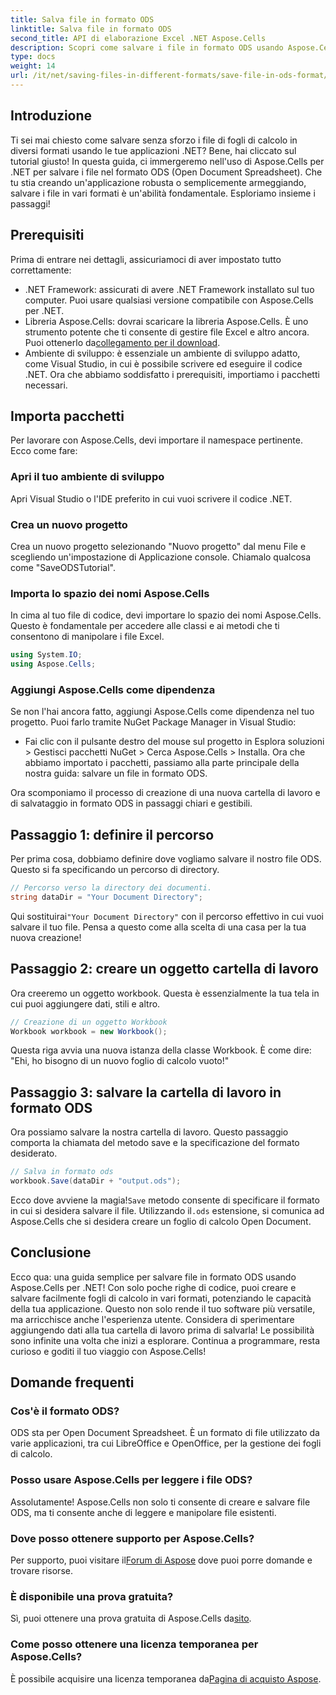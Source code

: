 ```yaml
---
title: Salva file in formato ODS
linktitle: Salva file in formato ODS
second_title: API di elaborazione Excel .NET Aspose.Cells
description: Scopri come salvare i file in formato ODS usando Aspose.Cells per .NET in questa guida completa. Istruzioni passo passo e altro ancora.
type: docs
weight: 14
url: /it/net/saving-files-in-different-formats/save-file-in-ods-format/
---
```

## Introduzione
Ti sei mai chiesto come salvare senza sforzo i file di fogli di calcolo in diversi formati usando le tue applicazioni .NET? Bene, hai cliccato sul tutorial giusto! In questa guida, ci immergeremo nell'uso di Aspose.Cells per .NET per salvare i file nel formato ODS (Open Document Spreadsheet). Che tu stia creando un'applicazione robusta o semplicemente armeggiando, salvare i file in vari formati è un'abilità fondamentale. Esploriamo insieme i passaggi!
## Prerequisiti
Prima di entrare nei dettagli, assicuriamoci di aver impostato tutto correttamente:
- .NET Framework: assicurati di avere .NET Framework installato sul tuo computer. Puoi usare qualsiasi versione compatibile con Aspose.Cells per .NET.
- Libreria Aspose.Cells: dovrai scaricare la libreria Aspose.Cells. È uno strumento potente che ti consente di gestire file Excel e altro ancora. Puoi ottenerlo da[collegamento per il download](https://releases.aspose.com/cells/net/).
- Ambiente di sviluppo: è essenziale un ambiente di sviluppo adatto, come Visual Studio, in cui è possibile scrivere ed eseguire il codice .NET.
Ora che abbiamo soddisfatto i prerequisiti, importiamo i pacchetti necessari.
## Importa pacchetti
Per lavorare con Aspose.Cells, devi importare il namespace pertinente. Ecco come fare:
### Apri il tuo ambiente di sviluppo
Apri Visual Studio o l'IDE preferito in cui vuoi scrivere il codice .NET.
### Crea un nuovo progetto
Crea un nuovo progetto selezionando "Nuovo progetto" dal menu File e scegliendo un'impostazione di Applicazione console. Chiamalo qualcosa come "SaveODSTutorial".
### Importa lo spazio dei nomi Aspose.Cells
In cima al tuo file di codice, devi importare lo spazio dei nomi Aspose.Cells. Questo è fondamentale per accedere alle classi e ai metodi che ti consentono di manipolare i file Excel.
```csharp
using System.IO;
using Aspose.Cells;
```
### Aggiungi Aspose.Cells come dipendenza
Se non l'hai ancora fatto, aggiungi Aspose.Cells come dipendenza nel tuo progetto. Puoi farlo tramite NuGet Package Manager in Visual Studio:
- Fai clic con il pulsante destro del mouse sul progetto in Esplora soluzioni > Gestisci pacchetti NuGet > Cerca Aspose.Cells > Installa.
Ora che abbiamo importato i pacchetti, passiamo alla parte principale della nostra guida: salvare un file in formato ODS.

Ora scomponiamo il processo di creazione di una nuova cartella di lavoro e di salvataggio in formato ODS in passaggi chiari e gestibili.
## Passaggio 1: definire il percorso
Per prima cosa, dobbiamo definire dove vogliamo salvare il nostro file ODS. Questo si fa specificando un percorso di directory.
```csharp
// Percorso verso la directory dei documenti.
string dataDir = "Your Document Directory";
```
 Qui sostituirai`"Your Document Directory"` con il percorso effettivo in cui vuoi salvare il tuo file. Pensa a questo come alla scelta di una casa per la tua nuova creazione!
## Passaggio 2: creare un oggetto cartella di lavoro
Ora creeremo un oggetto workbook. Questa è essenzialmente la tua tela in cui puoi aggiungere dati, stili e altro.
```csharp
// Creazione di un oggetto Workbook
Workbook workbook = new Workbook();
```
Questa riga avvia una nuova istanza della classe Workbook. È come dire: "Ehi, ho bisogno di un nuovo foglio di calcolo vuoto!" 
## Passaggio 3: salvare la cartella di lavoro in formato ODS
Ora possiamo salvare la nostra cartella di lavoro. Questo passaggio comporta la chiamata del metodo save e la specificazione del formato desiderato.
```csharp
// Salva in formato ods
workbook.Save(dataDir + "output.ods");
```
 Ecco dove avviene la magia!`Save` metodo consente di specificare il formato in cui si desidera salvare il file. Utilizzando il`.ods` estensione, si comunica ad Aspose.Cells che si desidera creare un foglio di calcolo Open Document.

## Conclusione
Ecco qua: una guida semplice per salvare file in formato ODS usando Aspose.Cells per .NET! Con solo poche righe di codice, puoi creare e salvare facilmente fogli di calcolo in vari formati, potenziando le capacità della tua applicazione. Questo non solo rende il tuo software più versatile, ma arricchisce anche l'esperienza utente.
Considera di sperimentare aggiungendo dati alla tua cartella di lavoro prima di salvarla! Le possibilità sono infinite una volta che inizi a esplorare. Continua a programmare, resta curioso e goditi il tuo viaggio con Aspose.Cells!
## Domande frequenti
### Cos'è il formato ODS?  
ODS sta per Open Document Spreadsheet. È un formato di file utilizzato da varie applicazioni, tra cui LibreOffice e OpenOffice, per la gestione dei fogli di calcolo.
### Posso usare Aspose.Cells per leggere i file ODS?  
Assolutamente! Aspose.Cells non solo ti consente di creare e salvare file ODS, ma ti consente anche di leggere e manipolare file esistenti.
### Dove posso ottenere supporto per Aspose.Cells?  
 Per supporto, puoi visitare il[Forum di Aspose](https://forum.aspose.com/c/cells/9) dove puoi porre domande e trovare risorse.
### È disponibile una prova gratuita?  
 Sì, puoi ottenere una prova gratuita di Aspose.Cells da[sito](https://releases.aspose.com/).
### Come posso ottenere una licenza temporanea per Aspose.Cells?  
 È possibile acquisire una licenza temporanea da[Pagina di acquisto Aspose](https://purchase.aspose.com/temporary-license/).